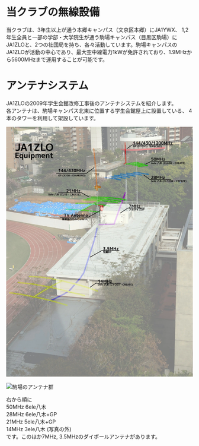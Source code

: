# 当クラブの無線設備

当クラブは、3年生以上が通う本郷キャンパス（文京区本郷）にJA1YWX、 1,2年生全員と一部の学部・大学院生が通う駒場キャンパス（目黒区駒場）にJA1ZLOと、2つの社団局を持ち、各々活動しています。駒場キャンパスのJA1ZLOが活動の中心であり、最大空中線電力1kWが免許されており、1.9MHzから5600MHzまで運用することが可能です。

# アンテナシステム

JA1ZLOの2009年学生会館改修工事後のアンテナシステムを紹介します。  
各アンテナは、駒場キャンパス北東に位置する学生会館屋上に設置している、 4本のタワーを利用して架設しています。

![アンテナ解説図](./_equipments.webp)

![駒場のアンテナ群](./_equipment2011.jpg)

右から順に  
50MHz 6ele八木  
28MHz 6ele八木+GP  
21MHz 5ele八木+GP  
14MHz 3ele八木 (写真の外)  
です。このほか7MHz, 3.5MHzのダイポールアンテナがあります。

